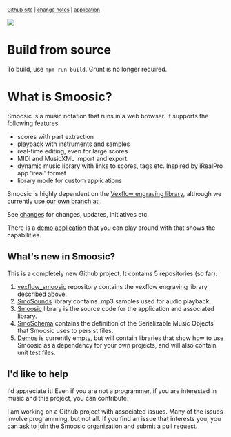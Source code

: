 <sub>[Github site](https://github.com/Smoosic/smoosic) | [change notes](https://smoosic.github.io/Smoosic/changes.html) | [application](https://smoosic.github.io/Smoosic/release/html/smoosic.html)<sub> 

![](https://imgur.com/jJ5utJm.gif)
# Build from source
To build, use `npm run build`.  Grunt is no longer required.

# What is Smoosic?
Smoosic is a music notation that runs in a web browser.  It supports the following features.

* scores with part extraction
* playback with instruments and samples
* real-time editing, even for large scores
* MIDI and MusicXML import and export.
* dynamic music library with links to scores, tags etc.  Inspired by iRealPro app 'ireal' format
* library mode for custom applications

Smoosic is highly dependent on the [Vexflow engraving library](https://github.com/0xfe/vexflow), although we currently use 
[our own branch at ](https://github.com/Smoosic/vexflow_smoosic).

See [changes](https://smoosic.github.io/Smoosic/changes.md) for changes, updates, initiatives etc.

There is a [demo application](https://smoosic.github.io/Smoosic/release/html/smoosic.html) that you can play around with that shows the capabilities.

## What's new in Smoosic?
This is a completely new Github project.  It contains 5 repositories (so far):

1. [vexflow_smoosic](https://github.com/Smoosic/vexflow_smoosic) repository contains the vexflow engraving library described above.
2. [SmoSounds](https://github.com/Smoosic/SmoSounds) library contains .mp3 samples used for audio playback.
3. [Smoosic](https://github.com/Smoosic/Smoosic) library is the source code for the application and associated library.
4. [SmoSchema](https://github.com/Smoosic/SmoSchema) contains the definition of the Serializable Music Objects that Smoosic 
uses to persist files. 
5. [Demos](https://github.com/Smoosic/Demos) is currently empty, but will contain libraries that show how to use Smoosic as a dependency for your own projects, and will also contain unit test files. 

## I'd like to help
I'd appreciate it!  Even if you are not a programmer, if you are interested in music and this project, you can contribute.

I am working on a Github project with associated issues.  Many of the issues involve programming, but not all.  If you find an issue that 
interests you, you can ask to join the Smoosic organization and submit a pull request.





 
